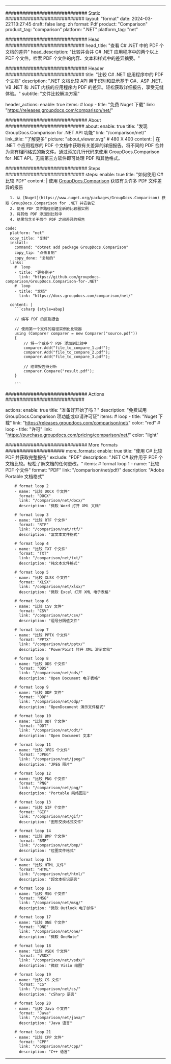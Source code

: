 
---
############################# Static ############################
layout: "format"
date:  2024-03-22T13:27:45
draft: false
lang: zh
format: Pdf
product: "Comparison"
product_tag: "comparison"
platform: ".NET"
platform_tag: "net"

############################# Head ############################
head_title: "查看 C# .NET 中的 PDF 个文档的差异"
head_description: "比较并合并 C# .NET 应用程序中的两个以上 PDF 个文件。检索 PDF 个文件的内容、文本和样式中的差异摘要。"

############################# Header ############################
title: "比较 C# .NET 应用程序中的 PDF 个文档" 
description: ".NET 文档比较 API 用于识别和显示基于 C#、ASP .NET、VB .NET 和 .NET 内核的应用程序内 PDF 的差异。轻松获取详细报告，享受无缝体验。"
subtitle: "文件比较解决方案" 

header_actions:
  enable: true
  items:
    #  loop
    - title: "免费 Nuget 下载"
      link: "https://releases.groupdocs.com/comparison/net/"
      
############################# About ############################
about:
    enable: true
    title: "发现 GroupDocs.Comparison for .NET API 功能"
    link: "/comparison/net/"
    link_title: "了解更多"
    picture: "about_viewer.svg" # 480 X 400
    content: |
       在 .NET 个应用程序的 PDF 个文档中获取有关差异的详细报告。将不同的 PDF 合并为具有相同格式的新文件。通过添加几行代码来使用 GroupDocs.Comparison for .NET API。无需第三方软件即可处理 PDF 和其他格式。

############################# Steps ############################
steps:
    enable: true
    title: "如何使用 C# 比较 PDF"
    content: |
      使用 [GroupDocs.Comparison](https://products.groupdocs.com/comparison/net/) 获取有关许多 PDF 文件差异的报告
      
      1. 从 [Nuget](https://www.nuget.org/packages/GroupDocs.Comparison) 获取 GroupDocs.Comparison for .NET 并安装它
      2. 使用 PDF 文件路径创建全新的比较器实例
      3. 将其他 PDF 添加到比较中
      4. 结果包含关于两个 PDF 之间差异的报告
   
    code:
      platform: "net"
      copy_title: "复制"
      install:
        command: "dotnet add package GroupDocs.Comparison"
        copy_tip: "点击复制"
        copy_done: "复制的"
      links:
        #  loop
        - title: "更多例子"
          link: "https://github.com/groupdocs-comparison/GroupDocs.Comparison-for-.NET"
        #  loop
        - title: "文档"
          link: "https://docs.groupdocs.com/comparison/net/"
          
      content: |
        ```csharp {style=abap}

        // 编写 PDF 的区别报告

        // 使用第一个文件的路径实例化比较器
        using (Comparer comparer = new Comparer("source.pdf"))
        {
            // 将一个或多个 PDF 添加到比较中
        	comparer.Add("file_to_compare_1.pdf");
            comparer.Add("file_to_compare_2.pdf");
            comparer.Add("file_to_compare_3.pdf");

            // 结果报告待分析
            comparer.Compare("result.pdf"); 
        }
        
        ```            

############################# Actions ############################

actions:
  enable: true
  title: "准备好开始了吗？"
  description: "免费试用 GroupDocs.Comparison 项功能或申请许可证"
  items:
    #  loop
    - title: "Nuget 下载"
      link: "https://releases.groupdocs.com/comparison/net/"
      color: "red"
        #  loop
    - title: "许可"
      link: "https://purchase.groupdocs.com/pricing/comparison/net/"
      color: "light"


############################# More Formats #####################
more_formats:
    enable: true
    title: "使用 C# 比较 PDF 并获取完整报告"
    exclude: "PDF"
    description: ".NET C# 软件用于 PDF 个文档比较。轻松了解文档的任何更改。"
    items: 
        # format loop 1
        - name: "比较 PDF 个文件"
          format: "PDF"
          link: "/comparison/net/pdf/"
          description: "Adobe Portable 文档格式"

        # format loop 2
        - name: "比较 DOCX 个文件"
          format: "DOCX"
          link: "/comparison/net/docx/"
          description: "微软 Word 打开 XML 文档"

        # format loop 3
        - name: "比较 RTF 个文件"
          format: "RTF"
          link: "/comparison/net/rtf/"
          description: "富文本文件格式"

        # format loop 4
        - name: "比较 TXT 个文件"
          format: "TXT"
          link: "/comparison/net/txt/"
          description: "纯文本文件格式"

        # format loop 5
        - name: "比较 XLSX 个文件"
          format: "XLSX"
          link: "/comparison/net/xlsx/"
          description: "微软 Excel 打开 XML 电子表格"

        # format loop 6
        - name: "比较 CSV 文件"
          format: "CSV"
          link: "/comparison/net/csv/"
          description: "逗号分隔值文件"

        # format loop 7
        - name: "比较 PPTX 个文件"
          format: "PPTX"
          link: "/comparison/net/pptx/"
          description: "PowerPoint 打开 XML 演示文稿"

        # format loop 8
        - name: "比较 ODS 个文件"
          format: "ODS"
          link: "/comparison/net/ods/"
          description: "Open Document 电子表格"

        # format loop 9
        - name: "比较 ODP 文件"
          format: "ODP"
          link: "/comparison/net/odp/"
          description: "OpenDocument 演示文件格式"

        # format loop 10
        - name: "比较 ODT 个文件"
          format: "ODT"
          link: "/comparison/net/odt/"
          description: "Open Document 文本"

        # format loop 11
        - name: "比较 JPEG 个文件"
          format: "JPEG"
          link: "/comparison/net/jpeg/"
          description: "JPEG 图片"

        # format loop 12
        - name: "比较 PNG 个文件"
          format: "PNG"
          link: "/comparison/net/png/"
          description: "Portable 网络图形"

        # format loop 13
        - name: "比较 GIF 个文件"
          format: "GIF"
          link: "/comparison/net/gif/"
          description: "图形交换格式文件"

        # format loop 14
        - name: "比较 BMP 个文件"
          format: "BMP"
          link: "/comparison/net/bmp/"
          description: "位图文件格式"

        # format loop 15
        - name: "比较 HTML 文件"
          format: "HTML"
          link: "/comparison/net/html/"
          description: "超文本标记语言"

        # format loop 16
        - name: "比较 MSG 个文件"
          format: "MSG"
          link: "/comparison/net/msg/"
          description: "微软 Outlook 电子邮件"

        # format loop 17
        - name: "比较 ONE 个文件"
          format: "ONE"
          link: "/comparison/net/one/"
          description: "微软 OneNote"

        # format loop 18
        - name: "比较 VSDX 个文件"
          format: "VSDX"
          link: "/comparison/net/vsdx/"
          description: "微软 Visio 绘图"

        # format loop 19
        - name: "比较 CS 文件"
          format: "CS"
          link: "/comparison/net/cs/"
          description: "cSharp 语言"

        # format loop 20
        - name: "比较 Java 个文件"
          format: "Java"
          link: "/comparison/net/java/"
          description: "Java 语言"
          
        # format loop 21
        - name: "比较 CPP 文件"
          format: "CPP"
          link: "/comparison/net/cpp/"
          description: "C++ 语言"
---
